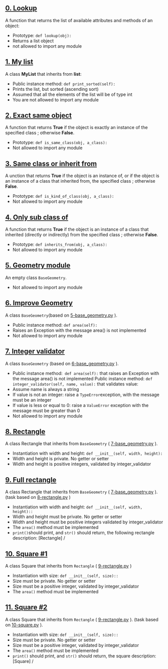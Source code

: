 ## [0. Lookup](0-lookup.py)
A function that returns the list of available attributes and methods of an object:

- Prototype: ```def lookup(obj):```
- Returns a list object
- not allowed to import any module

## [1. My list](1-my_list.py)
A class **MyList** that inherits from **list**:

- Public instance method: ```def print_sorted(self):``` 
- Prints the list, but sorted (ascending sort)
- Assumed that all the elements of the list will be of type int
- You are not allowed to import any module

## [2. Exact same object](2-is_same_class.py)
A function that returns **True** if the object is exactly an instance of the specified class ; otherwise **False**.

- Prototype: ```def is_same_class(obj, a_class):```
- Not allowed to import any module

## [3. Same class or inherit from](3-is_kind_of_class.py)
A unction that returns **True** if the object is an instance of, or if the object is an instance of a class that inherited from, the specified class ; otherwise **False**.

- Prototype: ```def is_kind_of_class(obj, a_class):```
- Not allowed to import any module

## [4. Only sub class of](4-inherits_from.py)
A function that returns **True** if the object is an instance of a class that inherited (directly or indirectly) from the specified class ; otherwise **False**.

- Prototype: ```def inherits_from(obj, a_class):```
- Not allowed to import any module

## [5. Geometry module](5-base_geometry.py)
An empty class ```BaseGeometry```.

- Not allowed to import any module

## [6. Improve Geometry](6-base_geometry.py)
A class ```BaseGeometry```(based on [5-base_geometry.py](5-base_geometry.py) ).

- Public instance method: ```def area(self):```
- Raises an Exception with the message area() is not implemented
- Not allowed to import any module

## [7. Integer validator](7-base_geometry.py)
A class ```BaseGeometry``` (based on [6-base_geometry.py](6-base_geometry.py) ).

- Public instance method:``` def area(self):``` that raises an Exception with the message area() is not implemented
Public instance method: ```def integer_validator(self, name, value):``` that validates value:
- Assume name is always a string
- If value is not an integer: raise a `TypeError`exception, with the message <name> must be an integer
- If value is less or equal to 0: raise a `ValueError` exception with the message <name> must be greater than 0
- Not allowed to import any module

## [8. Rectangle](8-rectangle.py)
A class Rectangle that inherits from ```BaseGeometry``` ( [7-base_geometry.py](7-base_geometry.py) ).

- Instantiation with width and height: ```def __init__(self, width, height):```
- Width and height is private. No getter or setter
- Width and height is positive integers, validated by integer_validator

## [9. Full rectangle](9-rectangle.py)
 A class Rectangle that inherits from ```BaseGeometry``` ( [7-base_geometry.py](7-base_geometry.py) ). (task based on [8-rectangle.py](8-rectangle.py) )

- Instantiation with width and height: ```def __init__(self, width, height)::```
- Width and height must be private. No getter or setter
- Width and height must be positive integers validated by integer_validator
- The `area()` method must be implemented
- `print()`should print, and `str()` should return, the following rectangle description: [Rectangle] <width>/<height>

## [10. Square #1](10-square.py)
A class Square that inherits from `Rectangle` ( [9-rectangle.py](9-rectangle.py) )

- Instantiation with size: ```def __init__(self, size)::```
- Size must be private. No getter or setter
- Size must be a positive integer, validated by integer_validator
- The `area()` method must be implemented

## [11. Square #2](11-square.py)
A class Square that inherits from `Rectangle` ( [9-rectangle.py](9-rectangle.py) ). (task based on [10-square.py](10-square.py) ).

- Instantiation with size: ```def __init__(self, size)::```
- Size must be private. No getter or setter
- Size must be a positive integer, validated by integer_validator
- The `area()` method must be implemented
- `print()` should print, and `str()` should return, the square description: [Square] <width>/<height>






